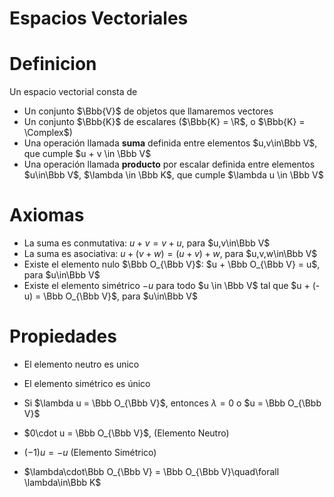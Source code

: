 # Espacios Vectoriales

# Definicion

Un espacio vectorial consta de

- Un conjunto $\Bbb{V}$ de objetos que llamaremos vectores
- Un conjunto $\Bbb{K}$ de escalares ($\Bbb{K} = \R$, o $\Bbb{K} = \Complex$)
- Una operación llamada **suma** definida entre elementos $u,v\in\Bbb V$, que cumple $u + v \in \Bbb V$
- Una operación llamada **producto** por escalar definida entre elementos $u\in\Bbb V$, $\lambda \in \Bbb K$, que cumple $\lambda u \in \Bbb V$

# Axiomas

- La suma es conmutativa: $u + v = v+ u$, para $u,v\in\Bbb V$
- La suma es asociativa: $u + (v + w) = (u+v)+w$, para $u,v,w\in\Bbb V$
- Existe el elemento nulo $\Bbb O_{\Bbb V}$: $u + \Bbb O_{\Bbb V} = u$, para $u\in\Bbb V$
- Existe el elemento simétrico $-u$ para todo $u \in \Bbb V$ tal que $u + (-u) = \Bbb O_{\Bbb V}$, para $u\in\Bbb V$

# Propiedades

- El elemento neutro es unico
- El elemento simétrico es único
- Si $\lambda u = \Bbb O_{\Bbb V}$, entonces $\lambda = 0$ o $u = \Bbb O_{\Bbb V}$

- $0\cdot u = \Bbb O_{\Bbb V}$, (Elemento Neutro)
- $(-1)u = -u$ (Elemento Simétrico)
- $\lambda\cdot\Bbb O_{\Bbb V} = \Bbb O_{\Bbb V}\quad\forall \lambda\in\Bbb K$